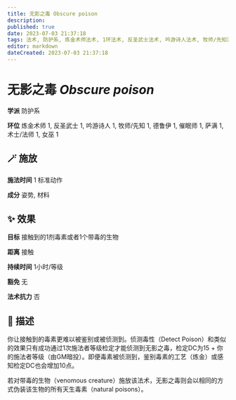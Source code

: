 ```yaml
---
title: 无影之毒 Obscure poison
description: 
published: true
date: 2023-07-03 21:37:18
tags: 法术, 防护系, 炼金术师法术, 1环法术, 反圣武士法术, 吟游诗人法术, 牧师/先知法术, 德鲁伊法术, 催眠师法术, 萨满法术, 术士/法师法术, 女巫法术
editor: markdown
dateCreated: 2023-07-03 21:37:18
---
```


# **无影之毒** *Obscure poison*

**学派** 防护系 

**环位** 炼金术师 1, 反圣武士 1, 吟游诗人 1, 牧师/先知 1, 德鲁伊 1, 催眠师 1, 萨满 1, 术士/法师 1, 女巫 1

## 🪄 施放

**施法时间** 1 标准动作

**成分** 姿势, 材料

## ✨ 效果 

**目标** 接触到的1剂毒素或者1个带毒的生物 

**距离** 接触  

**持续时间** 1小时/等级 

**豁免** 无

**法术抗力** 否

## 📖 描述

你让接触到的毒素更难以被鉴别或被侦测到。侦测毒性（Detect Poison）和类似的效果只有成功通过1次施法者等级检定才能侦测到无影之毒，检定DC为15 + 你的施法者等级（由GM暗投）。即便毒素被侦测到，鉴别毒素的工艺（炼金）或感知检定DC也会增加10点。

若对带毒的生物（venomous creature）施放该法术，无影之毒则会以相同的方式伪装该生物的所有天生毒素（natural poisons）。
    